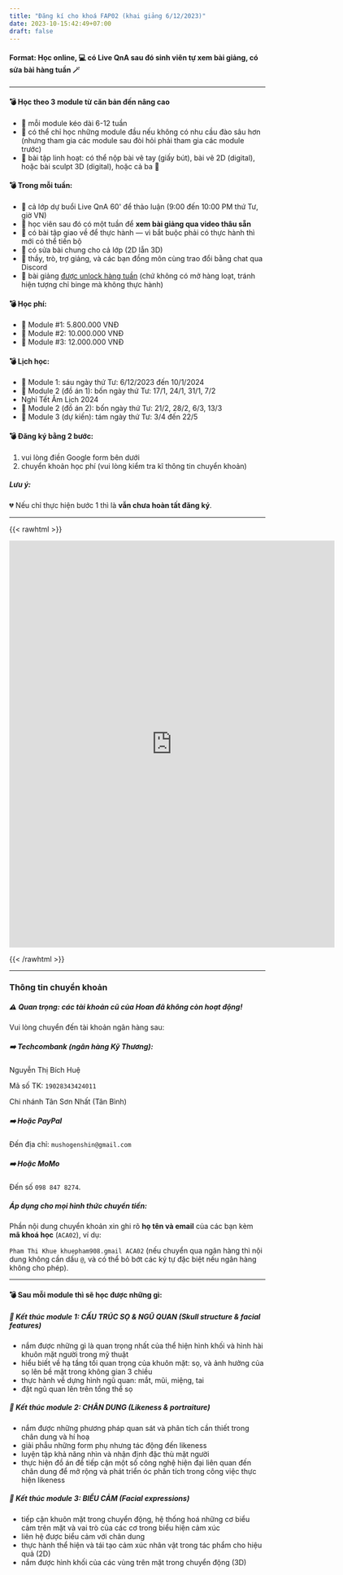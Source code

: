 ```yaml
---
title: "Đăng kí cho khoá FAP02 (khai giảng 6/12/2023)"
date: 2023-10-15:42:49+07:00
draft: false
---
```


#### Format: Học online, 💻 có Live QnA sau đó sinh viên tự xem bài giảng, có sửa bài hàng tuần 🪄

---

#### 💣 Học theo 3 module từ căn bản đến nâng cao

- 📍 mỗi module kéo dài 6-12 tuần
- 📍 có thể chỉ học những module đầu nếu không có nhu cầu đào sâu hơn (nhưng tham gia các module sau đòi hỏi phải tham gia các module trước)
- 📍 bài tập linh hoạt: có thể nộp bài vẽ tay (giấy bút), bài vẽ 2D (digital), hoặc bài sculpt 3D (digital), hoặc cả ba 🙂

#### 💣 Trong mỗi tuần:

- 🔅 cả lớp dự buổi Live QnA 60' để thảo luận (9:00 đến 10:00 PM thứ Tư, giờ VN)
- 🔅 học viên sau đó có một tuần để **xem bài giảng qua video thâu sẵn**
- 🔅 có bài tập giao về để thực hành — vì bắt buộc phải có thực hành thì mới có thể tiến bộ
- 🔅 có sửa bài chung cho cả lớp (2D lẫn 3D)
- 🔅 thầy, trò, trợ giảng, và các bạn đồng môn cùng trao đổi bằng chat qua Discord
- 🔅 bài giảng <u>được unlock hàng tuần</u> (chứ không có mở hàng loạt, tránh hiện tượng chỉ binge mà không thực hành)

#### 💣 Học phí:

- 📍 Module #1: 5.800.000 VNĐ
- 📍 Module #2: 10.000.000 VNĐ
- 📍 Module #3: 12.000.000 VNĐ

#### 💣 Lịch học:

- 👾 Module 1: sáu ngày thứ Tư: 6/12/2023 đến 10/1/2024
- 👾 Module 2 (đồ án 1): bốn ngày thứ Tư: 17/1, 24/1, 31/1, 7/2
- Nghỉ Tết Âm Lịch 2024
- 👾 Module 2 (đồ án 2): bốn ngày thứ Tư: 21/2, 28/2, 6/3, 13/3
- 👾 Module 3 (dự kiến): tám ngày thứ Tư: 3/4 đến 22/5

#### 💣 Đăng ký bằng 2 bước:

1. vui lòng điền Google form bên dưới
2. chuyển khoản học phí (vui lòng kiểm tra kĩ thông tin chuyển khoản)

##### Lưu ý:

💔 Nếu chỉ thực hiện bước 1 thì là **vẫn chưa hoàn tất đăng ký**.

---

{{< rawhtml >}}

<iframe src="https://docs.google.com/forms/d/e/1FAIpQLSf1gL6OZQakIFeIZVDIZvEiiqka9Yr2woL_wfNYs7ZrVYY4yg/viewform?embedded=true" width="640" height="800" frameborder="0" marginheight="0" marginwidth="0">Loading…</iframe>

{{< /rawhtml >}}

---

### Thông tin chuyển khoản

##### ⚠️ Quan trọng: các tài khoản cũ của Hoan đã không còn hoạt động!

Vui lòng chuyển đến tài khoản ngân hàng sau:

##### ➡️ **Techcombank** (ngân hàng Kỹ Thương):

Nguyễn Thị Bích Huệ

Mã số TK: `19028343424011`

Chi nhánh Tân Sơn Nhất (Tân Bình)

##### ➡️ Hoặc **PayPal**

Đến địa chỉ: `mushogenshin@gmail.com`

##### ➡️ Hoặc **MoMo**

Đến số `098 847 8274`.

##### Áp dụng cho mọi hình thức chuyển tiền:

Phần nội dung chuyển khoản xin ghi rõ **họ tên và email** của các bạn kèm **mã khoá học** (`ACA02`), ví dụ:

`Pham Thi Khue khuepham908.gmail ACA02` (nếu chuyển qua ngân hàng thì nội dung không cần dấu `@`, và có thể bỏ bớt các ký tự đặc biệt nếu ngân hàng không cho phép).

---

#### 💣 Sau mỗi module thì sẽ học được những gì:

##### 📍 Kết thúc module 1: CẤU TRÚC SỌ & NGŨ QUAN (Skull structure & facial features)

- nắm được những gì là quan trọng nhất của thể hiện hình khối và hình hài khuôn mặt người trong mỹ thuật
- hiểu biết về hạ tầng tối quan trọng của khuôn mặt: sọ, và ảnh hưởng của sọ lên bề mặt trong không gian 3 chiều
- thực hành về dựng hình ngũ quan: mắt, mũi, miệng, tai
- đặt ngũ quan lên trên tổng thể sọ

##### 📍 Kết thúc module 2: CHÂN DUNG (Likeness & portraiture)

- nắm được những phương pháp quan sát và phân tích cần thiết trong chân dung và hí hoạ
- giải phẫu những form phụ nhưng tác động đến likeness
- luyện tập khả năng nhìn và nhận định đặc thù mặt người
- thực hiện đồ án để tiếp cận một số công nghệ hiện đại liên quan đến chân dung để mở rộng và phát triển óc phân tích trong công việc thực hiện likeness

##### 📍 Kết thúc module 3: BIỂU CẢM (Facial expressions)

- tiếp cận khuôn mặt trong chuyển động, hệ thống hoá những cơ biểu cảm trên mặt và vai trò của các cơ trong biểu hiện cảm xúc
- liên hệ được biểu cảm với chân dung
- thực hành thể hiện và tái tạo cảm xúc nhân vật trong tác phẩm cho hiệu quả (2D)
- nắm được hình khối của các vùng trên mặt trong chuyển động (3D)
